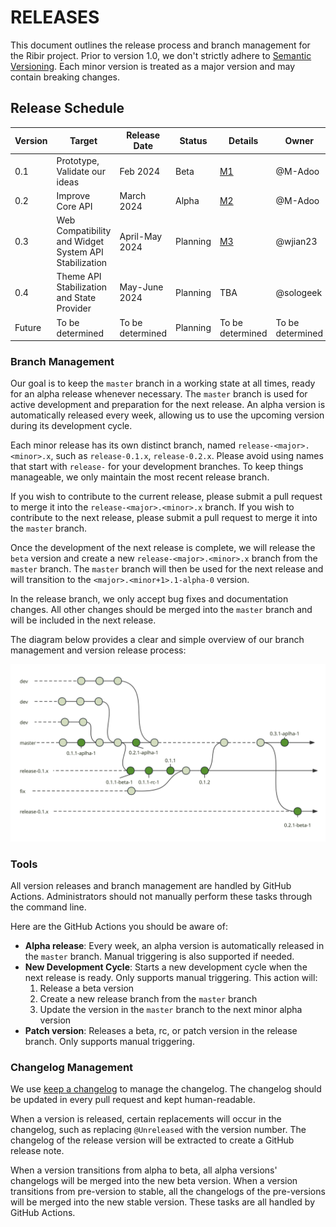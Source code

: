 # RELEASES

This document outlines the release process and branch management for the Ribir project. Prior to version 1.0, we don't strictly adhere to [Semantic Versioning](https://semver.org/). Each minor version is treated as a major version and may contain breaking changes. 

## Release Schedule

| Version | Target    | Release Date | Status | Details | Owner   |
|---------|-----------|--------------|--------|---------|---------|
| 0.1     | Prototype, Validate our ideas | Feb 2024     | Beta   | [M1](https://github.com/RibirX/Ribir/milestone/1) | @M-Adoo |
| 0.2     | Improve Core API | March 2024 | Alpha | [M2](https://github.com/RibirX/Ribir/milestone/2) | @M-Adoo |
| 0.3     | Web Compatibility and Widget System API Stabilization | April-May 2024 | Planning | [M3](https://github.com/RibirX/Ribir/milestone/3) | @wjian23 |
| 0.4     | Theme API Stabilization and State Provider | May-June 2024 | Planning | TBA | @sologeek |
| Future  | To be determined | To be determined | Planning | To be determined | To be determined |


### Branch Management

Our goal is to keep the `master` branch in a working state at all times, ready for an alpha release whenever necessary. The `master` branch is used for active development and preparation for the next release. An alpha version is automatically released every week, allowing us to use the upcoming version during its development cycle.

Each minor release has its own distinct branch, named `release-<major>.<minor>.x`, such as `release-0.1.x`, `release-0.2.x`. Please avoid using names that start with `release-` for your development branches. To keep things manageable, we only maintain the most recent release branch.

If you wish to contribute to the current release, please submit a pull request to merge it into the `release-<major>.<minor>.x` branch. If you wish to contribute to the next release, please submit a pull request to merge it into the `master` branch.

Once the development of the next release is complete, we will release the `beta` version and create a new `release-<major>.<minor>.x` branch from the `master` branch. The `master` branch will then be used for the next release and will transition to the `<major>.<minor+1>.1-alpha-0` version.

In the release branch, we only accept bug fixes and documentation changes. All other changes should be merged into the `master` branch and will be included in the next release.

The diagram below provides a clear and simple overview of our branch management and version release process:

![Branch Management](./static/release-and-branch.svg)

### Tools

All version releases and branch management are handled by GitHub Actions. Administrators should not manually perform these tasks through the command line.

Here are the GitHub Actions you should be aware of:

- **Alpha release**: Every week, an alpha version is automatically released in the `master` branch. Manual triggering is also supported if needed.
- **New Development Cycle**: Starts a new development cycle when the next release is ready. Only supports manual triggering. This action will:
  1. Release a beta version
  2. Create a new release branch from the `master` branch
  3. Update the version in the `master` branch to the next minor alpha version
- **Patch version**: Releases a beta, rc, or patch version in the release branch. Only supports manual triggering.

### Changelog Management

We use [keep a changelog](https://keepachangelog.com/en/1.0.0/) to manage the changelog. The changelog should be updated in every pull request and kept human-readable.

When a version is released, certain replacements will occur in the changelog, such as replacing `@Unreleased` with the version number. The changelog of the release version will be extracted to create a GitHub release note.

When a version transitions from alpha to beta, all alpha versions' changelogs will be merged into the new beta version. When a version transitions from pre-version to stable, all the changelogs of the pre-versions will be merged into the new stable version. These tasks are all handled by GitHub Actions.